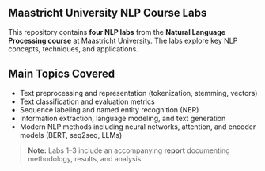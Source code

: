 ## Maastricht University NLP Course Labs

This repository contains **four NLP labs** from the **Natural Language Processing course** at Maastricht University. The labs explore key NLP concepts, techniques, and applications.  

## Main Topics Covered
- Text preprocessing and representation (tokenization, stemming, vectors)
- Text classification and evaluation metrics
- Sequence labeling and named entity recognition (NER)
- Information extraction, language modeling, and text generation
- Modern NLP methods including neural networks, attention, and encoder models (BERT, seq2seq, LLMs)

> **Note:** Labs 1–3 include an accompanying **report** documenting methodology, results, and analysis.

